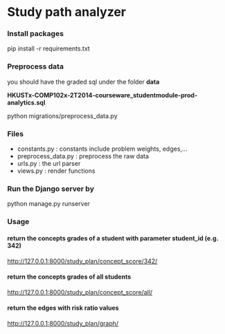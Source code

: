 # Study path analyzer

### Install packages
pip install -r requirements.txt

### Preprocess data
you should have the graded sql under the folder **data** 

**HKUSTx-COMP102x-2T2014-courseware_studentmodule-prod-analytics.sql**

python migrations/preprocess_data.py

### Files
* constants.py : constants include problem weights, edges,...
* preprocess_data.py : preprocess the raw data 
* urls.py : the url parser
* views.py : render functions

### Run the Django server by
python manage.py runserver

### Usage

#### return the concepts grades of a student with parameter student_id (e.g. 342)
http://127.0.0.1:8000/study_plan/concept_score/342/

#### return the concepts grades of all students
http://127.0.0.1:8000/study_plan/concept_score/all/

#### return the edges with risk ratio values
http://127.0.0.1:8000/study_plan/graph/
